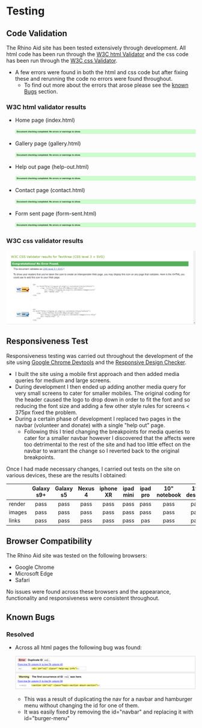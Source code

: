 # Testing

## Code Validation

The Rhino Aid site has been tested extensively through development. All html code has been run through the [W3C html Validator](https://validator.w3.org/) and the css code has been run through the [W3C css Validator](https://jigsaw.w3.org/css-validator/).

* A few errors were found in both the html and css code but after fixing these and rerunning the code no errors were found throughout.
    * To find out more about the errors that arose please see the [known Bugs](#known-bugs) section.

### W3C html validator results

* Home page (index.html)

    ![Screenshot of index.html validation result ](assets/readme-images/html-validation.png)

* Gallery page (gallery.html)

    ![Screenshot of gallery.html validation result ](assets/readme-images/html-validation.png)

* Help out page (help-out.html)

    ![Screenshot of help-out.html validation result ](assets/readme-images/html-validation.png)

* Contact page (contact.html)

    ![Screenshot of contact.html validation result ](assets/readme-images/html-validation.png)

* Form sent page (form-sent.html)

    ![Screenshot of form-sent.html validation result ](assets/readme-images/html-validation.png)

### W3C css validator results

![Screenshot of style.css validation result ](assets/readme-images/css-validation.png)

## Responsiveness Test

Responsiveness testing was carried out throughout the development of the site using [Google Chrome Devtools](https://developer.chrome.com/docs/devtools/) and the [Responsive Design Checker](https://responsivedesignchecker.com/).

* I built the site using a mobile first approach and then added media queries for medium and large screens.
* During development I then ended up adding another media query for very small screens to cater for smaller mobiles. The original coding for the header caused the logo to drop down in order to fit the font and so reducing the font size and adding a few other style rules for screens < 375px fixed the problem.
* During a certain phase of development I replaced two pages in the navbar (volunteer and donate) with a single "help out" page.
    * Following this I tried changing the breakpoints for media queries to cater for a smaller navbar however I discovered that the affects were too detrimental to the rest of the site and had too little effect on the navbar to warrant the change so I reverted back to the original breakpoints.

Once I had made necessary changes, I carried out tests on the site on various devices, these are the results I obtained:

|       | Galaxy s9+|Galaxy s5|Nexus 4|iphone XR|ipad mini|ipad pro|10" notebook|19" desktop|24" desktop 
:-----  | :----:    | :-----: |:-----:| :-----:  | :-----:  | :-----: | :-----:     | :-----:    | :-----:
render  | pass      | pass    | pass  | pass     | pass     | pass    | pass        | pass       | pass
images  | pass      | pass    | pass  | pass     | pass     | pass    | pass        | pass       | pass
links   | pass      | pass    | pass  | pass     | pass     | pas     | pass        | pass       | pass

## Browser Compatibility

The Rhino Aid site was tested on the following browsers:
* Google Chrome
* Microsoft Edge
* Safari

No issues were found across these browsers and the appearance, functionality and responsiveness were consistent throughout.

## Known Bugs

### Resolved

* Across all html pages the following bug was found:

    ![Screenshot of html validation error result ](assets/readme-images/html-bug.png)

    * This was a result of duplicating the nav for a navbar and hamburger menu without changing the id for one of them.
    * It was easily fixed by removing the id="navbar" and replacing it with id="burger-menu"
    
